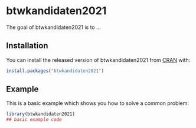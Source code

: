 
# btwkandidaten2021

<!-- badges: start -->
<!-- badges: end -->

The goal of btwkandidaten2021 is to ...

## Installation

You can install the released version of btwkandidaten2021 from [CRAN](https://CRAN.R-project.org) with:

``` r
install.packages("btwkandidaten2021")
```

## Example

This is a basic example which shows you how to solve a common problem:

``` r
library(btwkandidaten2021)
## basic example code
```

